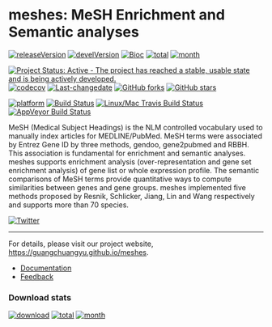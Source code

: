 meshes: MeSH Enrichment and Semantic analyses
=============================================

[![releaseVersion](https://img.shields.io/badge/release%20version-1.0.0-green.svg?style=flat)](https://bioconductor.org/packages/meshes) [![develVersion](https://img.shields.io/badge/devel%20version-1.1.0-green.svg?style=flat)](https://github.com/GuangchuangYu/meshes) [![Bioc](http://www.bioconductor.org/shields/years-in-bioc/meshes.svg)](https://www.bioconductor.org/packages/devel/bioc/html/meshes.html#since) [![total](https://img.shields.io/badge/downloads-305/total-blue.svg?style=flat)](https://bioconductor.org/packages/stats/bioc/meshes) [![month](https://img.shields.io/badge/downloads-121/month-blue.svg?style=flat)](https://bioconductor.org/packages/stats/bioc/meshes)

[![Project Status: Active - The project has reached a stable, usable state and is being actively developed.](http://www.repostatus.org/badges/latest/active.svg)](http://www.repostatus.org/#active) [![codecov](https://codecov.io/gh/GuangchuangYu/meshes/branch/master/graph/badge.svg)](https://codecov.io/gh/GuangchuangYu/meshes) [![Last-changedate](https://img.shields.io/badge/last%20change-2017--01--03-green.svg)](https://github.com/GuangchuangYu/meshes/commits/master) [![GitHub forks](https://img.shields.io/github/forks/GuangchuangYu/meshes.svg)](https://github.com/GuangchuangYu/meshes/network) [![GitHub stars](https://img.shields.io/github/stars/GuangchuangYu/meshes.svg)](https://github.com/GuangchuangYu/meshes/stargazers)

[![platform](http://www.bioconductor.org/shields/availability/devel/meshes.svg)](https://www.bioconductor.org/packages/devel/bioc/html/meshes.html#archives) [![Build Status](http://www.bioconductor.org/shields/build/devel/bioc/meshes.svg)](https://bioconductor.org/checkResults/devel/bioc-LATEST/meshes/) [![Linux/Mac Travis Build Status](https://img.shields.io/travis/GuangchuangYu/meshes/master.svg?label=Mac%20OSX%20%26%20Linux)](https://travis-ci.org/GuangchuangYu/meshes) [![AppVeyor Build Status](https://img.shields.io/appveyor/ci/Guangchuangyu/meshes/master.svg?label=Windows)](https://ci.appveyor.com/project/GuangchuangYu/meshes)

MeSH (Medical Subject Headings) is the NLM controlled vocabulary used to manually index articles for MEDLINE/PubMed. MeSH terms were associated by Entrez Gene ID by three methods, gendoo, gene2pubmed and RBBH. This association is fundamental for enrichment and semantic analyses. meshes supports enrichment analysis (over-representation and gene set enrichment analysis) of gene list or whole expression profile. The semantic comparisons of MeSH terms provide quantitative ways to compute similarities between genes and gene groups. meshes implemented five methods proposed by Resnik, Schlicker, Jiang, Lin and Wang respectively and supports more than 70 species.

[![Twitter](https://img.shields.io/twitter/url/https/github.com/GuangchuangYu/meshes.svg?style=social)](https://twitter.com/intent/tweet?hashtags=meshes&url=https://guangchuangyu.github.io/meshes&screen_name=guangchuangyu)

------------------------------------------------------------------------

For details, please visit our project website, <https://guangchuangyu.github.io/meshes>.

-   [Documentation](https://guangchuangyu.github.io/meshes/documentation/)
-   [Feedback](https://guangchuangyu.github.io/meshes/#feedback)

### Download stats

[![download](http://www.bioconductor.org/shields/downloads/meshes.svg)](https://bioconductor.org/packages/stats/bioc/meshes/) [![total](https://img.shields.io/badge/downloads-305/total-blue.svg?style=flat)](https://bioconductor.org/packages/stats/bioc/meshes) [![month](https://img.shields.io/badge/downloads-121/month-blue.svg?style=flat)](https://bioconductor.org/packages/stats/bioc/meshes)
